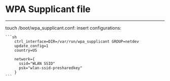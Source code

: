 # WPA Supplicant file
---

  touch /boot/wpa_supplicant.conf:
  insert configurations:

	```sh
		ctrl_interface=DIR=/var/run/wpa_supplicant GROUP=netdev
		update_config=1
		country=US

		network={
		  ssid="WLAN SSID"
		  psk="wlan-ssid-presharedkey"
		}
	```


